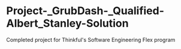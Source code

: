# Project-_GrubDash-_Qualified-Albert_Stanley-Solution
Completed project for Thinkful's Software Engineering Flex program
